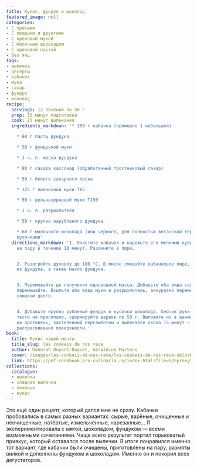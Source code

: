 ```yaml
---
title: Кукис, фундук и шоколад
featured_image: null
categories:
- С орехами
- С овощами и фруктами
- С ореховой мукой
- С молочным шоколадом
- С ореховой пастой
- Без яиц
tags:
- выпечка
- десерты
- кабачок
- мука
- сахар
- фундук
- шоколад
recipe:
  servings: 12 печений по 50 г
  prep: 15 минут подготовки
  cook: 25 минут выпекания
  ingredients_markdown: '* 100 г кабачка (примерно 1 небольшой)

    * 60 г пасты фундука

    * 50 г фундучной муки

    * 1 ч. л. масла фундука

    * 80 г сахара кассонад (обработанный тростниковый сахар)

    * 50 г белого сахарного песка

    * 125 г пшеничной муки T65

    * 50 г цельнозерновой муки T150

    * 1 ч. л. разрыхлителя

    * 50 г крупно нарубленого фундука

    * 60 г молочного шоколада (или чёрного, для полностью веганской версии), крупными
    кусочками'
  directions_markdown: '1. Очистите кабачок и нарежьте его мелкими кубиками. Приготовьте
    на пару в течение 10 минут. Разомните в пюре.


    2. Разогрейте духовку до 180 °C. В миске смешайте кабачковое пюре, пасту и муку
    из фундука, а также масло фундука.


    3. Перемешайте до получения однородной массы. Добавьте оба вида сахара и снова
    перемешайте. Всыпьте оба вида муки и разрыхлитель, аккуратно перемешайте, не вымешивая
    слишком долго.


    4. Добавьте крупно рубленый фундук и кусочки шоколада. Смочив руки водой, чтобы
    тесто не прилипало, сформируйте шарики по 50 г. Выложите их в шахматном порядке
    на противень, застеленный пергаментом и выпекайте около 15 минут — до лёгкого
    растрескивания поверхности.'
book:
  title: Кукис нашей мечты
  title_slug: les cookeis de nos reve
  author: Deborah Dupont-Daguet, Géraldine Martens
  cover: /images/les-cookeis-de-nos-reve/les-cookeis-de-nos-reve-oblozhka.jpeg
  link: https://pdf-cookbook.pro-culinaria.ru/index.html?file=%2Fproxy%2Finbooks%2Fles-cookeis-de-nos-reve.pdf
collections:
  catalogue:
  - выпечка
  - сладкая выпечка
  - печенье
  - кукис
---
```


Это ещё один рецепт, который дался мне не сразу. Кабачки пробовались в самых разных вариантах: сырые, варёные, очищенные и неочищенные, натёртые, измельчённые, нарезанные… Я экспериментировала с мятой, шоколадом, фундуком — всеми возможными сочетаниями. Чаще всего результат портил горьковатый привкус, который оставался после выпечки. В итоге понравился именно тот вариант, где кабачки были очищены, приготовлены на пару, размяты вилкой и дополнены фундуком и шоколадом.
Именно он и покорил всех дегустаторов.

